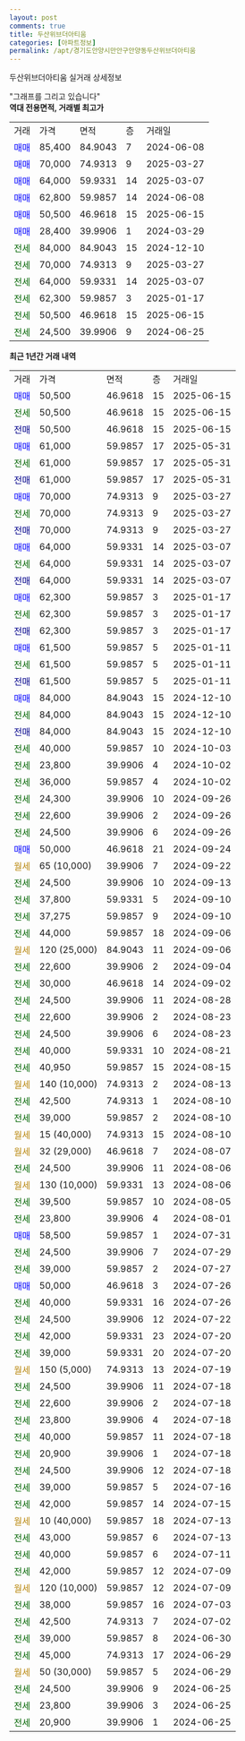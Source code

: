 ```yaml
---
layout: post
comments: true
title: 두산위브더아티움
categories: [아파트정보]
permalink: /apt/경기도안양시만안구안양동두산위브더아티움
---
```


두산위브더아티움 실거래 상세정보

<script type="text/javascript">
  google.charts.load('current', {'packages':['line', 'corechart']});
  google.charts.setOnLoadCallback(drawChart);

  function drawChart() {
    var data = new google.visualization.DataTable();
    data.addColumn('date', '거래일');
    data.addColumn('number', "매매");
    data.addColumn('number', "전세");
    data.addColumn('number', "전매");

    data.addRows([[new Date(Date.parse("2025-06-15")), 50500, null, null], [new Date(Date.parse("2025-06-15")), null, 50500, null], [new Date(Date.parse("2025-06-15")), null, null, 50500], [new Date(Date.parse("2025-05-31")), 61000, null, null], [new Date(Date.parse("2025-05-31")), null, 61000, null], [new Date(Date.parse("2025-05-31")), null, null, 61000], [new Date(Date.parse("2025-03-27")), 70000, null, null], [new Date(Date.parse("2025-03-27")), null, 70000, null], [new Date(Date.parse("2025-03-27")), null, null, 70000], [new Date(Date.parse("2025-03-07")), 64000, null, null], [new Date(Date.parse("2025-03-07")), null, 64000, null], [new Date(Date.parse("2025-03-07")), null, null, 64000], [new Date(Date.parse("2025-01-17")), 62300, null, null], [new Date(Date.parse("2025-01-17")), null, 62300, null], [new Date(Date.parse("2025-01-17")), null, null, 62300], [new Date(Date.parse("2025-01-11")), 61500, null, null], [new Date(Date.parse("2025-01-11")), null, 61500, null], [new Date(Date.parse("2025-01-11")), null, null, 61500], [new Date(Date.parse("2024-12-10")), 84000, null, null], [new Date(Date.parse("2024-12-10")), null, 84000, null], [new Date(Date.parse("2024-12-10")), null, null, 84000], [new Date(Date.parse("2024-10-03")), null, 40000, null], [new Date(Date.parse("2024-10-02")), null, 23800, null], [new Date(Date.parse("2024-10-02")), null, 36000, null], [new Date(Date.parse("2024-09-26")), null, 24300, null], [new Date(Date.parse("2024-09-26")), null, 22600, null], [new Date(Date.parse("2024-09-26")), null, 24500, null], [new Date(Date.parse("2024-09-24")), 50000, null, null], [new Date(Date.parse("2024-09-22")), null, null, null], [new Date(Date.parse("2024-09-13")), null, 24500, null], [new Date(Date.parse("2024-09-10")), null, 37800, null], [new Date(Date.parse("2024-09-10")), null, 37275, null], [new Date(Date.parse("2024-09-06")), null, 44000, null], [new Date(Date.parse("2024-09-06")), null, null, null], [new Date(Date.parse("2024-09-04")), null, 22600, null], [new Date(Date.parse("2024-09-02")), null, 30000, null], [new Date(Date.parse("2024-08-28")), null, 24500, null], [new Date(Date.parse("2024-08-23")), null, 22600, null], [new Date(Date.parse("2024-08-23")), null, 24500, null], [new Date(Date.parse("2024-08-21")), null, 40000, null], [new Date(Date.parse("2024-08-15")), null, 40950, null], [new Date(Date.parse("2024-08-13")), null, null, null], [new Date(Date.parse("2024-08-10")), null, 42500, null], [new Date(Date.parse("2024-08-10")), null, 39000, null], [new Date(Date.parse("2024-08-10")), null, null, null], [new Date(Date.parse("2024-08-07")), null, null, null], [new Date(Date.parse("2024-08-06")), null, 24500, null], [new Date(Date.parse("2024-08-06")), null, null, null], [new Date(Date.parse("2024-08-05")), null, 39500, null], [new Date(Date.parse("2024-08-01")), null, 23800, null], [new Date(Date.parse("2024-07-31")), 58500, null, null], [new Date(Date.parse("2024-07-29")), null, 24500, null], [new Date(Date.parse("2024-07-27")), null, 39000, null], [new Date(Date.parse("2024-07-26")), 50000, null, null], [new Date(Date.parse("2024-07-26")), null, 40000, null], [new Date(Date.parse("2024-07-22")), null, 24500, null], [new Date(Date.parse("2024-07-20")), null, 42000, null], [new Date(Date.parse("2024-07-20")), null, 39000, null], [new Date(Date.parse("2024-07-19")), null, null, null], [new Date(Date.parse("2024-07-18")), null, 24500, null], [new Date(Date.parse("2024-07-18")), null, 22600, null], [new Date(Date.parse("2024-07-18")), null, 23800, null], [new Date(Date.parse("2024-07-18")), null, 40000, null], [new Date(Date.parse("2024-07-18")), null, 20900, null], [new Date(Date.parse("2024-07-18")), null, 24500, null], [new Date(Date.parse("2024-07-16")), null, 39000, null], [new Date(Date.parse("2024-07-15")), null, 42000, null], [new Date(Date.parse("2024-07-13")), null, null, null], [new Date(Date.parse("2024-07-13")), null, 43000, null], [new Date(Date.parse("2024-07-11")), null, 40000, null], [new Date(Date.parse("2024-07-09")), null, 42000, null], [new Date(Date.parse("2024-07-09")), null, null, null], [new Date(Date.parse("2024-07-03")), null, 38000, null], [new Date(Date.parse("2024-07-02")), null, 42500, null], [new Date(Date.parse("2024-06-30")), null, 39000, null], [new Date(Date.parse("2024-06-29")), null, 45000, null], [new Date(Date.parse("2024-06-29")), null, null, null], [new Date(Date.parse("2024-06-25")), null, 24500, null], [new Date(Date.parse("2024-06-25")), null, 23800, null], [new Date(Date.parse("2024-06-25")), null, 20900, null]]);

    var options = {
      hAxis: {
        format: 'yyyy/MM/dd'
      },    
      lineWidth: 0,
      pointsVisible: true,    
      title: '최근 1년간 유형별 실거래가 분포',
      legend: { position: 'bottom' }
    };

    var formatter = new google.visualization.NumberFormat({pattern:'###,###'} );
    formatter.format(data, 1);
    formatter.format(data, 2);
    
    setTimeout(function() {
        var chart = new google.visualization.LineChart(document.getElementById('columnchart_material'));
        chart.draw(data, (options));
        document.getElementById('loading').style.display = 'none';
    }, 200);
  }
</script>


<div id="loading" style="z-index:20; display: block; margin-left: 0px">"그래프를 그리고 있습니다"</div>
<div id="columnchart_material" style="width: 95%; margin-left: 0px; display: block"></div>
<!-- contents start -->
<b>역대 전용면적, 거래별 최고가</b>
<table class="sortable">
    <tr>
      <td>거래</td>
      <td>가격</td>
      <td>면적</td>
      <td>층</td>
      <td>거래일</td>
    </tr>
        <tr>
          <td><a style="color: blue">매매</a></td>
          <td>85,400</td>
          <td>84.9043</td>
          <td>7</td>
          <td>2024-06-08</td>
        </tr>            <tr>
          <td><a style="color: blue">매매</a></td>
          <td>70,000</td>
          <td>74.9313</td>
          <td>9</td>
          <td>2025-03-27</td>
        </tr>            <tr>
          <td><a style="color: blue">매매</a></td>
          <td>64,000</td>
          <td>59.9331</td>
          <td>14</td>
          <td>2025-03-07</td>
        </tr>            <tr>
          <td><a style="color: blue">매매</a></td>
          <td>62,800</td>
          <td>59.9857</td>
          <td>14</td>
          <td>2024-06-08</td>
        </tr>            <tr>
          <td><a style="color: blue">매매</a></td>
          <td>50,500</td>
          <td>46.9618</td>
          <td>15</td>
          <td>2025-06-15</td>
        </tr>            <tr>
          <td><a style="color: blue">매매</a></td>
          <td>28,400</td>
          <td>39.9906</td>
          <td>1</td>
          <td>2024-03-29</td>
        </tr>        
        <tr>
              <td><a style="color: darkgreen">전세</a></td>
              <td>84,000</td>
              <td>84.9043</td>
              <td>15</td>
              <td>2024-12-10</td>
            </tr>            <tr>
              <td><a style="color: darkgreen">전세</a></td>
              <td>70,000</td>
              <td>74.9313</td>
              <td>9</td>
              <td>2025-03-27</td>
            </tr>            <tr>
              <td><a style="color: darkgreen">전세</a></td>
              <td>64,000</td>
              <td>59.9331</td>
              <td>14</td>
              <td>2025-03-07</td>
            </tr>            <tr>
              <td><a style="color: darkgreen">전세</a></td>
              <td>62,300</td>
              <td>59.9857</td>
              <td>3</td>
              <td>2025-01-17</td>
            </tr>            <tr>
              <td><a style="color: darkgreen">전세</a></td>
              <td>50,500</td>
              <td>46.9618</td>
              <td>15</td>
              <td>2025-06-15</td>
            </tr>            <tr>
              <td><a style="color: darkgreen">전세</a></td>
              <td>24,500</td>
              <td>39.9906</td>
              <td>9</td>
              <td>2024-06-25</td>
            </tr>        
    
</table>

<b>최근 1년간 거래 내역</b>

<table class="sortable">
    <tr>
      <td>거래</td>
      <td>가격</td>
      <td>면적</td>
      <td>층</td>
      <td>거래일</td>
    </tr>
    <tr>
      <td><a style="color: blue">매매</a></td>
      <td>50,500</td>
      <td>46.9618</td>
      <td>15</td>
      <td>2025-06-15</td>
    </tr>          <tr>
      <td><a style="color: darkgreen">전세</a></td>
      <td>50,500</td>
      <td>46.9618</td>
      <td>15</td>
      <td>2025-06-15</td>
    </tr>          <tr>
      <td><a style="color: darkblue">전매</a></td>
      <td>50,500</td>
      <td>46.9618</td>
      <td>15</td>
      <td>2025-06-15</td>
    </tr>          <tr>
      <td><a style="color: blue">매매</a></td>
      <td>61,000</td>
      <td>59.9857</td>
      <td>17</td>
      <td>2025-05-31</td>
    </tr>          <tr>
      <td><a style="color: darkgreen">전세</a></td>
      <td>61,000</td>
      <td>59.9857</td>
      <td>17</td>
      <td>2025-05-31</td>
    </tr>          <tr>
      <td><a style="color: darkblue">전매</a></td>
      <td>61,000</td>
      <td>59.9857</td>
      <td>17</td>
      <td>2025-05-31</td>
    </tr>          <tr>
      <td><a style="color: blue">매매</a></td>
      <td>70,000</td>
      <td>74.9313</td>
      <td>9</td>
      <td>2025-03-27</td>
    </tr>          <tr>
      <td><a style="color: darkgreen">전세</a></td>
      <td>70,000</td>
      <td>74.9313</td>
      <td>9</td>
      <td>2025-03-27</td>
    </tr>          <tr>
      <td><a style="color: darkblue">전매</a></td>
      <td>70,000</td>
      <td>74.9313</td>
      <td>9</td>
      <td>2025-03-27</td>
    </tr>          <tr>
      <td><a style="color: blue">매매</a></td>
      <td>64,000</td>
      <td>59.9331</td>
      <td>14</td>
      <td>2025-03-07</td>
    </tr>          <tr>
      <td><a style="color: darkgreen">전세</a></td>
      <td>64,000</td>
      <td>59.9331</td>
      <td>14</td>
      <td>2025-03-07</td>
    </tr>          <tr>
      <td><a style="color: darkblue">전매</a></td>
      <td>64,000</td>
      <td>59.9331</td>
      <td>14</td>
      <td>2025-03-07</td>
    </tr>          <tr>
      <td><a style="color: blue">매매</a></td>
      <td>62,300</td>
      <td>59.9857</td>
      <td>3</td>
      <td>2025-01-17</td>
    </tr>          <tr>
      <td><a style="color: darkgreen">전세</a></td>
      <td>62,300</td>
      <td>59.9857</td>
      <td>3</td>
      <td>2025-01-17</td>
    </tr>          <tr>
      <td><a style="color: darkblue">전매</a></td>
      <td>62,300</td>
      <td>59.9857</td>
      <td>3</td>
      <td>2025-01-17</td>
    </tr>          <tr>
      <td><a style="color: blue">매매</a></td>
      <td>61,500</td>
      <td>59.9857</td>
      <td>5</td>
      <td>2025-01-11</td>
    </tr>          <tr>
      <td><a style="color: darkgreen">전세</a></td>
      <td>61,500</td>
      <td>59.9857</td>
      <td>5</td>
      <td>2025-01-11</td>
    </tr>          <tr>
      <td><a style="color: darkblue">전매</a></td>
      <td>61,500</td>
      <td>59.9857</td>
      <td>5</td>
      <td>2025-01-11</td>
    </tr>          <tr>
      <td><a style="color: blue">매매</a></td>
      <td>84,000</td>
      <td>84.9043</td>
      <td>15</td>
      <td>2024-12-10</td>
    </tr>          <tr>
      <td><a style="color: darkgreen">전세</a></td>
      <td>84,000</td>
      <td>84.9043</td>
      <td>15</td>
      <td>2024-12-10</td>
    </tr>          <tr>
      <td><a style="color: darkblue">전매</a></td>
      <td>84,000</td>
      <td>84.9043</td>
      <td>15</td>
      <td>2024-12-10</td>
    </tr>          <tr>
      <td><a style="color: darkgreen">전세</a></td>
      <td>40,000</td>
      <td>59.9857</td>
      <td>10</td>
      <td>2024-10-03</td>
    </tr>          <tr>
      <td><a style="color: darkgreen">전세</a></td>
      <td>23,800</td>
      <td>39.9906</td>
      <td>4</td>
      <td>2024-10-02</td>
    </tr>          <tr>
      <td><a style="color: darkgreen">전세</a></td>
      <td>36,000</td>
      <td>59.9857</td>
      <td>4</td>
      <td>2024-10-02</td>
    </tr>          <tr>
      <td><a style="color: darkgreen">전세</a></td>
      <td>24,300</td>
      <td>39.9906</td>
      <td>10</td>
      <td>2024-09-26</td>
    </tr>          <tr>
      <td><a style="color: darkgreen">전세</a></td>
      <td>22,600</td>
      <td>39.9906</td>
      <td>2</td>
      <td>2024-09-26</td>
    </tr>          <tr>
      <td><a style="color: darkgreen">전세</a></td>
      <td>24,500</td>
      <td>39.9906</td>
      <td>6</td>
      <td>2024-09-26</td>
    </tr>          <tr>
      <td><a style="color: blue">매매</a></td>
      <td>50,000</td>
      <td>46.9618</td>
      <td>21</td>
      <td>2024-09-24</td>
    </tr>          <tr>
      <td><a style="color: darkgoldenrod">월세</a></td>
      <td>65 (10,000)</td>
      <td>39.9906</td>
      <td>7</td>
      <td>2024-09-22</td>
    </tr>          <tr>
      <td><a style="color: darkgreen">전세</a></td>
      <td>24,500</td>
      <td>39.9906</td>
      <td>10</td>
      <td>2024-09-13</td>
    </tr>          <tr>
      <td><a style="color: darkgreen">전세</a></td>
      <td>37,800</td>
      <td>59.9331</td>
      <td>5</td>
      <td>2024-09-10</td>
    </tr>          <tr>
      <td><a style="color: darkgreen">전세</a></td>
      <td>37,275</td>
      <td>59.9857</td>
      <td>9</td>
      <td>2024-09-10</td>
    </tr>          <tr>
      <td><a style="color: darkgreen">전세</a></td>
      <td>44,000</td>
      <td>59.9857</td>
      <td>18</td>
      <td>2024-09-06</td>
    </tr>          <tr>
      <td><a style="color: darkgoldenrod">월세</a></td>
      <td>120 (25,000)</td>
      <td>84.9043</td>
      <td>11</td>
      <td>2024-09-06</td>
    </tr>          <tr>
      <td><a style="color: darkgreen">전세</a></td>
      <td>22,600</td>
      <td>39.9906</td>
      <td>2</td>
      <td>2024-09-04</td>
    </tr>          <tr>
      <td><a style="color: darkgreen">전세</a></td>
      <td>30,000</td>
      <td>46.9618</td>
      <td>14</td>
      <td>2024-09-02</td>
    </tr>          <tr>
      <td><a style="color: darkgreen">전세</a></td>
      <td>24,500</td>
      <td>39.9906</td>
      <td>11</td>
      <td>2024-08-28</td>
    </tr>          <tr>
      <td><a style="color: darkgreen">전세</a></td>
      <td>22,600</td>
      <td>39.9906</td>
      <td>2</td>
      <td>2024-08-23</td>
    </tr>          <tr>
      <td><a style="color: darkgreen">전세</a></td>
      <td>24,500</td>
      <td>39.9906</td>
      <td>6</td>
      <td>2024-08-23</td>
    </tr>          <tr>
      <td><a style="color: darkgreen">전세</a></td>
      <td>40,000</td>
      <td>59.9331</td>
      <td>10</td>
      <td>2024-08-21</td>
    </tr>          <tr>
      <td><a style="color: darkgreen">전세</a></td>
      <td>40,950</td>
      <td>59.9857</td>
      <td>15</td>
      <td>2024-08-15</td>
    </tr>          <tr>
      <td><a style="color: darkgoldenrod">월세</a></td>
      <td>140 (10,000)</td>
      <td>74.9313</td>
      <td>2</td>
      <td>2024-08-13</td>
    </tr>          <tr>
      <td><a style="color: darkgreen">전세</a></td>
      <td>42,500</td>
      <td>74.9313</td>
      <td>1</td>
      <td>2024-08-10</td>
    </tr>          <tr>
      <td><a style="color: darkgreen">전세</a></td>
      <td>39,000</td>
      <td>59.9857</td>
      <td>2</td>
      <td>2024-08-10</td>
    </tr>          <tr>
      <td><a style="color: darkgoldenrod">월세</a></td>
      <td>15 (40,000)</td>
      <td>74.9313</td>
      <td>15</td>
      <td>2024-08-10</td>
    </tr>          <tr>
      <td><a style="color: darkgoldenrod">월세</a></td>
      <td>32 (29,000)</td>
      <td>46.9618</td>
      <td>7</td>
      <td>2024-08-07</td>
    </tr>          <tr>
      <td><a style="color: darkgreen">전세</a></td>
      <td>24,500</td>
      <td>39.9906</td>
      <td>11</td>
      <td>2024-08-06</td>
    </tr>          <tr>
      <td><a style="color: darkgoldenrod">월세</a></td>
      <td>130 (10,000)</td>
      <td>59.9331</td>
      <td>13</td>
      <td>2024-08-06</td>
    </tr>          <tr>
      <td><a style="color: darkgreen">전세</a></td>
      <td>39,500</td>
      <td>59.9857</td>
      <td>10</td>
      <td>2024-08-05</td>
    </tr>          <tr>
      <td><a style="color: darkgreen">전세</a></td>
      <td>23,800</td>
      <td>39.9906</td>
      <td>4</td>
      <td>2024-08-01</td>
    </tr>          <tr>
      <td><a style="color: blue">매매</a></td>
      <td>58,500</td>
      <td>59.9857</td>
      <td>1</td>
      <td>2024-07-31</td>
    </tr>          <tr>
      <td><a style="color: darkgreen">전세</a></td>
      <td>24,500</td>
      <td>39.9906</td>
      <td>7</td>
      <td>2024-07-29</td>
    </tr>          <tr>
      <td><a style="color: darkgreen">전세</a></td>
      <td>39,000</td>
      <td>59.9857</td>
      <td>2</td>
      <td>2024-07-27</td>
    </tr>          <tr>
      <td><a style="color: blue">매매</a></td>
      <td>50,000</td>
      <td>46.9618</td>
      <td>3</td>
      <td>2024-07-26</td>
    </tr>          <tr>
      <td><a style="color: darkgreen">전세</a></td>
      <td>40,000</td>
      <td>59.9331</td>
      <td>16</td>
      <td>2024-07-26</td>
    </tr>          <tr>
      <td><a style="color: darkgreen">전세</a></td>
      <td>24,500</td>
      <td>39.9906</td>
      <td>12</td>
      <td>2024-07-22</td>
    </tr>          <tr>
      <td><a style="color: darkgreen">전세</a></td>
      <td>42,000</td>
      <td>59.9331</td>
      <td>23</td>
      <td>2024-07-20</td>
    </tr>          <tr>
      <td><a style="color: darkgreen">전세</a></td>
      <td>39,000</td>
      <td>59.9331</td>
      <td>20</td>
      <td>2024-07-20</td>
    </tr>          <tr>
      <td><a style="color: darkgoldenrod">월세</a></td>
      <td>150 (5,000)</td>
      <td>74.9313</td>
      <td>13</td>
      <td>2024-07-19</td>
    </tr>          <tr>
      <td><a style="color: darkgreen">전세</a></td>
      <td>24,500</td>
      <td>39.9906</td>
      <td>11</td>
      <td>2024-07-18</td>
    </tr>          <tr>
      <td><a style="color: darkgreen">전세</a></td>
      <td>22,600</td>
      <td>39.9906</td>
      <td>2</td>
      <td>2024-07-18</td>
    </tr>          <tr>
      <td><a style="color: darkgreen">전세</a></td>
      <td>23,800</td>
      <td>39.9906</td>
      <td>4</td>
      <td>2024-07-18</td>
    </tr>          <tr>
      <td><a style="color: darkgreen">전세</a></td>
      <td>40,000</td>
      <td>59.9857</td>
      <td>11</td>
      <td>2024-07-18</td>
    </tr>          <tr>
      <td><a style="color: darkgreen">전세</a></td>
      <td>20,900</td>
      <td>39.9906</td>
      <td>1</td>
      <td>2024-07-18</td>
    </tr>          <tr>
      <td><a style="color: darkgreen">전세</a></td>
      <td>24,500</td>
      <td>39.9906</td>
      <td>12</td>
      <td>2024-07-18</td>
    </tr>          <tr>
      <td><a style="color: darkgreen">전세</a></td>
      <td>39,000</td>
      <td>59.9857</td>
      <td>5</td>
      <td>2024-07-16</td>
    </tr>          <tr>
      <td><a style="color: darkgreen">전세</a></td>
      <td>42,000</td>
      <td>59.9857</td>
      <td>14</td>
      <td>2024-07-15</td>
    </tr>          <tr>
      <td><a style="color: darkgoldenrod">월세</a></td>
      <td>10 (40,000)</td>
      <td>59.9857</td>
      <td>18</td>
      <td>2024-07-13</td>
    </tr>          <tr>
      <td><a style="color: darkgreen">전세</a></td>
      <td>43,000</td>
      <td>59.9857</td>
      <td>6</td>
      <td>2024-07-13</td>
    </tr>          <tr>
      <td><a style="color: darkgreen">전세</a></td>
      <td>40,000</td>
      <td>59.9857</td>
      <td>6</td>
      <td>2024-07-11</td>
    </tr>          <tr>
      <td><a style="color: darkgreen">전세</a></td>
      <td>42,000</td>
      <td>59.9857</td>
      <td>12</td>
      <td>2024-07-09</td>
    </tr>          <tr>
      <td><a style="color: darkgoldenrod">월세</a></td>
      <td>120 (10,000)</td>
      <td>59.9857</td>
      <td>12</td>
      <td>2024-07-09</td>
    </tr>          <tr>
      <td><a style="color: darkgreen">전세</a></td>
      <td>38,000</td>
      <td>59.9857</td>
      <td>16</td>
      <td>2024-07-03</td>
    </tr>          <tr>
      <td><a style="color: darkgreen">전세</a></td>
      <td>42,500</td>
      <td>74.9313</td>
      <td>7</td>
      <td>2024-07-02</td>
    </tr>          <tr>
      <td><a style="color: darkgreen">전세</a></td>
      <td>39,000</td>
      <td>59.9857</td>
      <td>8</td>
      <td>2024-06-30</td>
    </tr>          <tr>
      <td><a style="color: darkgreen">전세</a></td>
      <td>45,000</td>
      <td>74.9313</td>
      <td>17</td>
      <td>2024-06-29</td>
    </tr>          <tr>
      <td><a style="color: darkgoldenrod">월세</a></td>
      <td>50 (30,000)</td>
      <td>59.9857</td>
      <td>5</td>
      <td>2024-06-29</td>
    </tr>          <tr>
      <td><a style="color: darkgreen">전세</a></td>
      <td>24,500</td>
      <td>39.9906</td>
      <td>9</td>
      <td>2024-06-25</td>
    </tr>          <tr>
      <td><a style="color: darkgreen">전세</a></td>
      <td>23,800</td>
      <td>39.9906</td>
      <td>3</td>
      <td>2024-06-25</td>
    </tr>          <tr>
      <td><a style="color: darkgreen">전세</a></td>
      <td>20,900</td>
      <td>39.9906</td>
      <td>1</td>
      <td>2024-06-25</td>
    </tr>      </table>
<!-- contents end -->    

